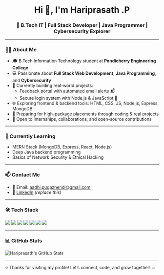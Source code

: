 <h1 align="center">Hi 👋, I'm Hariprasath .P</h1>
<h3 align="center">🚀 B.Tech IT | Full Stack Developer | Java Programmer | Cybersecurity Explorer</h3>

---

### 🧑‍💻 About Me

- 🎓 B.Tech Information Technology student at **Pondicherry Engineering College**
- 💻 Passionate about **Full Stack Web Development**, **Java Programming**, and **Cybersecurity**
- 🚀 Currently building real-world projects:
  - Feedback portal with automated email alerts 📬
  - Secure login system with Node.js & JavaScript 🔐
- 🌐 Exploring frontend & backend tools: HTML, CSS, JS, Node.js, Express, MongoDB
- 🧠 Preparing for high-package placements through coding & real projects
- 🤝 Open to internships, collaborations, and open-source contributions

---

### 🌱 Currently Learning

- MERN Stack (MongoDB, Express, React, Node.js)
- Deep Java backend programming
- Basics of Network Security & Ethical Hacking

---

### 📫 Contact Me

- 📧 Email: aadhi.pugazhendi@gmail.com
- 🔗 [LinkedIn](https://www.linkedin.com/in/YOUR-LINKEDIN-URL) *(replace this)*

---

### 🛠️ Tech Stack

<p align="left">
  <img src="https://img.shields.io/badge/Java-ED8B00?style=for-the-badge&logo=java&logoColor=white" />
  <img src="https://img.shields.io/badge/HTML5-E34F26?style=for-the-badge&logo=html5&logoColor=white" />
  <img src="https://img.shields.io/badge/CSS3-1572B6?style=for-the-badge&logo=css3&logoColor=white" />
  <img src="https://img.shields.io/badge/JavaScript-F7DF1E?style=for-the-badge&logo=javascript&logoColor=black" />
  <img src="https://img.shields.io/badge/Node.js-339933?style=for-the-badge&logo=nodedotjs&logoColor=white" />
  <img src="https://img.shields.io/badge/MongoDB-4EA94B?style=for-the-badge&logo=mongodb&logoColor=white" />
  <img src="https://img.shields.io/badge/GitHub-181717?style=for-the-badge&logo=github&logoColor=white" />
</p>

---

### 📊 GitHub Stats

![Hariprasath's GitHub Stats](https://github-readme-stats.vercel.app/api?username=Hariprasath-fox&show_icons=true&theme=tokyonight)

---

⭐️ Thanks for visiting my profile! Let’s connect, code, and grow together! 💥
